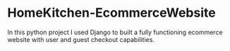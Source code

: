 # HomeKitchen-EcommerceWebsite

In this python project I used Django to built a fully functioning ecommerce website with user and guest checkout capabilities.
